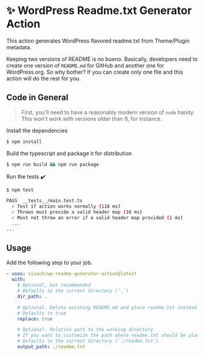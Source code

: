# ✨ WordPress Readme.txt Generator Action

This action generates WordPress flavored readme.txt from Theme/Plugin metadata.

Keeping two versions of README is no bueno. Basically, developers need to create one version of ```README.md``` for GitHub and another one for WordPress.org. So why bother? If you can create only one file and this action will do the rest for you.

## Code in General

> First, you'll need to have a reasonably modern version of `node` handy. This won't work with versions older than 9, for instance.

Install the dependencies  
```bash
$ npm install
```

Build the typescript and package it for distribution
```bash
$ npm run build && npm run package
```

Run the tests :heavy_check_mark:  
```bash
$ npm test

PASS  __tests__/main.test.ts
  ✓ Test if action works normally (118 ms)
  ✓ Throws must provide a valid header map (16 ms)
  ✓ Must not throw an error if a valid header map provided (1 ms)
  ...
...
```

## Usage

Add the following step to your job.

```yml
- uses: sixach/wp-readme-generator-action@latest
  with:
    # Optional, but recommended
    # Defaults to the current directory (`.`)
    dir_path: .

    # Optional. Delete existing README.md and place readme.txt instead
    # Defaults to true
    replace: true

    # Optional. Relative path to the working directory
    # If you want to customize the path where readme.txt should be placed
    # Defaults to the current directory (`./readme.txt`)
    output_path: ./readme.txt
```